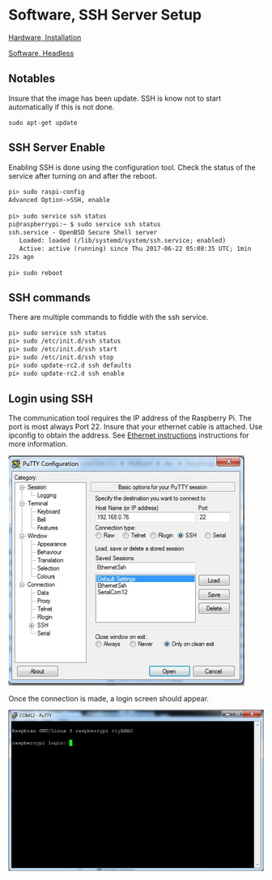 # Software, SSH Server Setup

[Hardware, Installation](md/hw-project.md)

[Software, Headless](md/sw-headless.md)

## Notables

Insure that the image has been update. SSH is know not to start automatically if this is not done.
```
sudo apt-get update
```

## SSH Server Enable

Enabling SSH is done using the configuration tool. Check the status of the service after turning on and after the reboot.

```
pi> sudo raspi-config
Advanced Option->SSH, enable

pi> sudo service ssh status
pi@raspberrypi:~ $ sudo service ssh status
ssh.service - OpenBSD Secure Shell server
   Loaded: loaded (/lib/systemd/system/ssh.service; enabled)
   Active: active (running) since Thu 2017-06-22 05:08:35 UTC; 1min 22s ago

pi> sudo reboot
```

## SSH commands

There are multiple commands to fiddle with the ssh service.

```
pi> sudo service ssh status
pi> sudo /etc/init.d/ssh status
pi> sudo /etc/init.d/ssh start
pi> sudo /etc/init.d/ssh stop
pi> sudo update-rc2.d ssh defaults
pi> sudo update-rc2.d ssh enable
```

## Login using SSH

The communication tool requires the IP address of the Raspberry Pi.
The port is most always Port 22.
Insure that your ethernet cable is attached.
Use ipconfig to obtain the address.
See [Ethernet instructions](md/hw-ethernet-connect.md) instructions for more information.

![](img/PuttySsh.jpg)

Once the connection is made, a login screen should appear.

![](img/PuttyScreen.jpg)